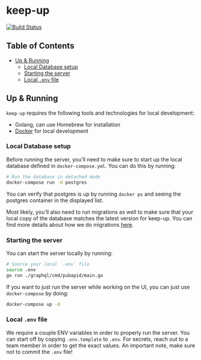 # keep-up

[![Build Status](https://travis-ci.org/abbeyhrt/keep-up.svg?branch=master)](https://travis-ci.org/abbeyhrt/keep-up)

## Table of Contents

<!-- To run doctoc, just do `npx doctoc README.md` in this directory! -->

<!-- START doctoc generated TOC please keep comment here to allow auto update -->

<!-- DON'T EDIT THIS SECTION, INSTEAD RE-RUN doctoc TO UPDATE -->

* [Up & Running](#up--running)
  * [Local Database setup](#local-database-setup)
  * [Starting the server](#starting-the-server)
  * [Local `.env` file](#local-env-file)

<!-- END doctoc generated TOC please keep comment here to allow auto update -->

## Up & Running

`keep-up` requires the following tools and technologies for local development:

* Golang, can use Homebrew for installation
* [Docker](https://docs.docker.com/docker-for-mac/install/) for local development

### Local Database setup

Before running the server, you’ll need to make sure to start up the local
database defined in `docker-compose.yml`. You can do this by running:

```bash
# Run the database in detached mode
docker-compose run -d postgres
```

You can verify that postgres is up by running `docker ps` and seeing the
postgres container in the displayed list.

Most likely, you'll also need to run migrations as well to make sure that your
local copy of the database matches the latest version for keep-up. You can find
more details about how we do migrations [here](./docs/migrations.md).

### Starting the server

You can start the server locally by running:

```bash
# Source your local `.env` file
source .env
go run ./graphql/cmd/pubapid/main.go
```

If you want to just run the server while working on the UI, you can just use
`docker-compose` by doing:

```bash
docker-compose up -d
```

### Local `.env` file

We require a couple ENV variables in order to properly run the server. You can
start off by copying `.env.template` to `.env`. For secrets, reach out to a team
member in order to get the exact values. An important note, make sure not to
commit the `.env` file!
